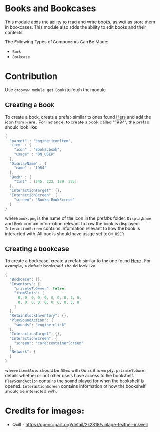 # Books and Bookcases

This module adds the ability to read and write books, as well as store them in bookcases. This module also adds the ability to edit books and their contents.

The Following Types of Components Can Be Made:
* `Book`
* `Bookcase`


# Contribution

Use `groovyw module get Books`to fetch the module


## Creating a Book

To create a book, create a prefab similar to ones found [Here](https://github.com/Terasology/Books/tree/master/assets/prefabs) and add the icon from [Here](https://github.com/Terasology/Books/tree/master/assets/textures) . For instance, to create a book called "1984", the prefab should look like:
```java
{
  "parent" : "engine:iconItem",
  "Item" : {
    "icon" : "Books:book",
    "usage" : "ON_USER"
  },
  "DisplayName" : {
    "name" : "1984"
  },
  "Book" : {
    "tint" : [245, 222, 179, 255]
  },
  "InteractionTarget": {},
  "InteractionScreen": {
    "screen": "Books:BookScreen"
  }
} 
```
where `book.png` is the name of the icon in the prefabs folder. `DisplayName` and `Book` contain information relevant to how the book is displayed. `InteractionScreen` contains information relevant to how the book is interacted with. All books should have usage set to `ON_USER`.

## Creating a bookcase

To create a bookcase, create a prefab similar to the one found [Here](https://github.com/Terasology/Books/tree/master/assets/prefabs) . For example,  a default bookshelf should look like:
```java
{
  "Bookcase": {},
  "Inventory": {
    "privateToOwner": false,
    "itemSlots": [
      0, 0, 0, 0, 0, 0, 0, 0, 0, 0,
      0, 0, 0, 0, 0, 0, 0, 0, 0, 0
    ]
  },
  "RetainBlockInventory": {},
  "PlaySoundAction": {
    "sounds": "engine:click"
  },
  "InteractionTarget": {},
  "InteractionScreen": {
    "screen": "core:containerScreen"
  },
  "Network": {
  }
}
```
where `itemSlots` should be filled with 0s as it is empty. `privateToOwner` details whether or not other users have access to the bookshelf. `PlaySoundAction` contains the sound played for when the bookshelf is opened. `InteractionScreen` contains information of how the bookshelf should be interacted with.


# Credits for images:
- Quill - https://openclipart.org/detail/262818/vintage-feather-inkwell
